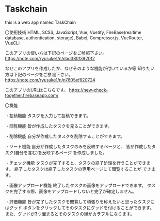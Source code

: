 # Taskchain
this is a web app named TaskChain

〇使用技術
 HTML, SCSS, JavaScript, Vue, Vuetify, FireBase(realtime database, authentication, storage),
 Babel, Compressor.js, VueRouter, VueCLI
   
 このアプリの使い方は下記のページをご参照下さい。
   https://note.com/ryusuke1/n/nbd380f3920f2
   
   
 なぜこのアプリを作成したか、なぜそのような機能が付いているか等
 知りたい方は下記のページをご参照下さい。
   https://note.com/ryusuke1/n/n7605ef620724
 
 
 このアプリのURLはこちらです。
   https://new-check-together.firebaseapp.com/
 
 
 
 〇機能
  
 ・投稿機能
 タスクを入力して投稿できます。
 
 ・閲覧機能
 皆が作成したタスクを見ることができます。
 
 ・削除機能
 自分が作成したタスクを削除することができます。
 
 ・ソート機能
 自分が作成したタスクのみを反映するページと、
 皆が作成したタスク(自分を含む)を反映するページ
 を作成しました。
 
 ・チェック機能
 タスクが完了すると、タスクの終了処理を行うことができます。
 終了したタスクは終了したタスクの専用ページにて閲覧することが
 できます。
 
 ・画像アップロード機能
 終了したタスクの画像をアップロードできます。
 タスクを完了する際、画像をアップロードしないと完了が確定しません。
 
 ・評価機能
 皆が完了したタスクを閲覧して頑張りを称えたいと思ったタスクにはグッド
 ボタンをクリックしてそのタスクにグッドを付けることができます。
 また、グッドが3つ溜まるとそのタスクの縁がカラフルになります。

